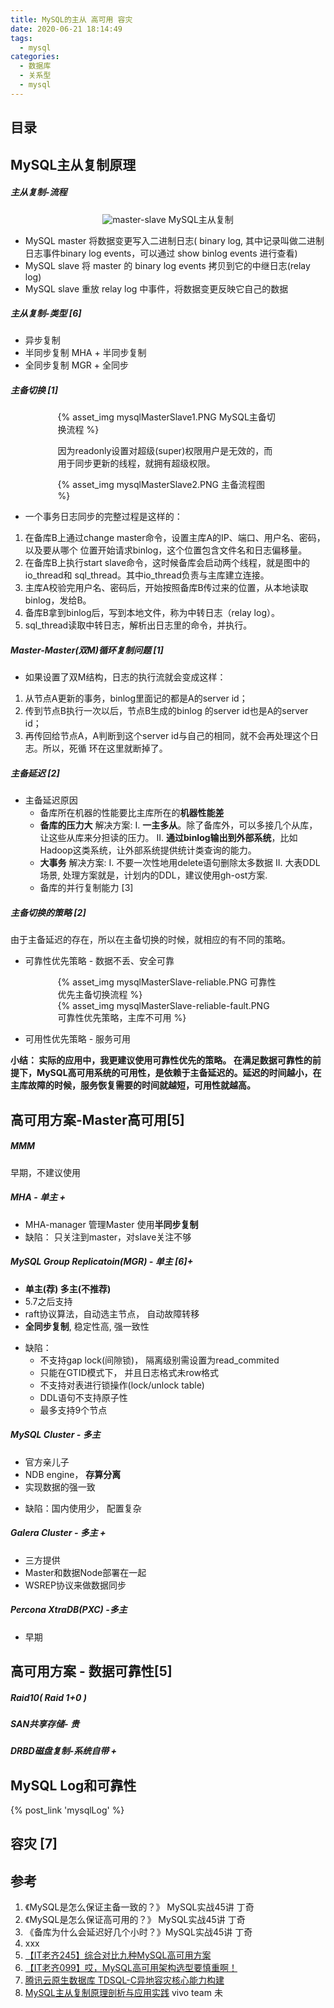 ```yaml
---
title: MySQL的主从 高可用 容灾
date: 2020-06-21 18:14:49
tags:
  - mysql
categories: 
  - 数据库
  - 关系型 
  - mysql
---
```



<p></p>
<!-- more -->

## 目录
<!-- toc -->

##  MySQL主从复制原理

#####   主从复制-流程
<div style="text-align: center;">

![master-slave](https://user-images.githubusercontent.com/5608425/66110430-58be6180-e5f9-11e9-9272-da2f69e51b1c.jpg)
MySQL主从复制
</div>

+ MySQL master 将数据变更写入二进制日志( binary log, 其中记录叫做二进制日志事件binary log events，可以通过 show binlog events 进行查看)
+ MySQL slave 将 master 的 binary log events 拷贝到它的中继日志(relay log)
+ MySQL slave 重放 relay log 中事件，将数据变更反映它自己的数据

#####   主从复制-类型 [6]
+ 异步复制
+ 半同步复制
  MHA + 半同步复制
+ 全同步复制 
  MGR + 全同步

#####  主备切换 [1]
<div style="width:70%;margin:auto">
{% asset_img  mysqlMasterSlave1.PNG  MySQL主备切换流程 %}

因为readonly设置对超级(super)权限用户是无效的，而用于同步更新的线程，就拥有超级权限。
</div>

<div style="width:70%;margin:auto">
{% asset_img  mysqlMasterSlave2.PNG  主备流程图 %}
</div>

+ 一个事务日志同步的完整过程是这样的：
1. 在备库B上通过change master命令，设置主库A的IP、端口、用户名、密码，以及要从哪个
位置开始请求binlog，这个位置包含文件名和日志偏移量。
2. 在备库B上执行start slave命令，这时候备库会启动两个线程，就是图中的io_thread和
sql_thread。其中io_thread负责与主库建立连接。
3. 主库A校验完用户名、密码后，开始按照备库B传过来的位置，从本地读取binlog，发给B。
4. 备库B拿到binlog后，写到本地文件，称为中转日志（relay log）。
5. sql_thread读取中转日志，解析出日志里的命令，并执行。

#####  Master-Master(双M)循环复制问题  [1]
+ 如果设置了双M结构，日志的执行流就会变成这样：
1. 从节点A更新的事务，binlog里面记的都是A的server id；
2. 传到节点B执行一次以后，节点B生成的binlog 的server id也是A的server id；
3. 再传回给节点A，A判断到这个server id与自己的相同，就不会再处理这个日志。所以，死循
环在这里就断掉了。

#####  主备延迟 [2]
+ 主备延迟原因
  + 备库所在机器的性能要比主库所在的**机器性能差**
  + **备库的压力大**
    解决方案: 
    I. **一主多从**。除了备库外，可以多接几个从库，让这些从库来分担读的压力。
    II. **通过binlog输出到外部系统**，比如Hadoop这类系统，让外部系统提供统计类查询的能力。
   + **大事务**
     解决方案:
     I. 不要一次性地用delete语句删除太多数据
     II. 大表DDL场景, 处理方案就是，计划内的DDL，建议使用gh-ost方案.
   + 备库的并行复制能力 [3]


#####  主备切换的策略 [2]

由于主备延迟的存在，所以在主备切换的时候，就相应的有不同的策略。

+ 可靠性优先策略 - 数据不丢、安全可靠

<div style="width:70%;margin:auto">
{% asset_img  mysqlMasterSlave-reliable.PNG  可靠性优先主备切换流程 %}
</div>

<div style="width:70%;margin:auto">
{% asset_img  mysqlMasterSlave-reliable-fault.PNG  可靠性优先策略，主库不可用 %}
</div>

+ 可用性优先策略 - 服务可用

**小结：
实际的应用中，我更建议使用可靠性优先的策略。
在满足数据可靠性的前提下，MySQL高可用系统的可用性，是依赖于主备延迟的。延迟的时间越小，在主库故障的时候，服务恢复需要的时间就越短，可用性就越高。**

## 高可用方案-Master高可用[5]
##### MMM
  早期，不建议使用
##### MHA - 单主 +
  - MHA-manager 管理Master
      使用**半同步复制**
  - 缺陷： 只关注到master，对slave关注不够
##### MySQL Group Replicatoin(MGR) - 单主 [6]+
  +  **单主(荐)  多主(不推荐)** 
  +  5.7之后支持
  +   raft协议算法，自动选主节点， 自动故障转移
  +   **全同步复制**, 稳定性高, 强一致性
  -   缺陷：     
      - 不支持gap lock(间隙锁)， 隔离级别需设置为read_commited
      - 只能在GTID模式下， 并且日志格式未row格式
      - 不支持对表进行锁操作(lock/unlock table)
      - DDL语句不支持原子性
      - 最多支持9个节点
##### MySQL Cluster - 多主
  + 官方亲儿子
  + NDB engine， **存算分离**
  + 实现数据的强一致
  - 缺陷：国内使用少， 配置复杂
##### Galera Cluster - 多主 +
  + 三方提供
  + Master和数据Node部署在一起
  + WSREP协议来做数据同步
##### Percona XtraDB(PXC) -多主
  + 早期

## 高可用方案 - 数据可靠性[5]
#####  Raid10( Raid 1+0 )
##### SAN共享存储- 贵
##### DRBD磁盘复制-系统自带 + 



## MySQL Log和可靠性

{% post_link 'mysqlLog' %}  



## 容灾 [7]


## 参考

1. 《MySQL是怎么保证主备一致的？》 MySQL实战45讲  丁奇
2. 《MySQL是怎么保证高可用的？》 MySQL实战45讲 丁奇
3. 《备库为什么会延迟好几个小时？》MySQL实战45讲  丁奇
4.    xxx
5. [【IT老齐245】综合对比九种MySQL高可用方案](https://www.bilibili.com/video/BV1m44y1Q7ZF/)
6.  [【IT老齐099】哎，MySQL高可用架构选型要慎重啊！](https://www.bilibili.com/video/BV1HL411T7C8/)
7.  [腾讯云原生数据库 TDSQL-C异地容灾核心能力构建](https://zhuanlan.zhihu.com/p/451693431)  
100.  [MySQL主从复制原理剖析与应用实践](https://zhuanlan.zhihu.com/p/620697440) vivo team 未 